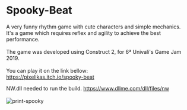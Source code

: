 # Spooky-Beat
A very funny rhythm game with cute characters and simple mechanics.<br>
It's a game which requires reflex and agility to achieve the best performance.<br><br>
The game was developed using Construct 2, for 6ª Univali's Game Jam 2019.<br><br>
You can play it on the link bellow:<br>
https://pixelikas.itch.io/spooky-beat<br>

NW.dll needed to run the build.
https://www.dllme.com/dll/files/nw
<br><br>
![print-spooky](https://github.com/Pixelikas/Spooky-Beat/assets/67108278/4d2b63be-3e0a-45c2-85c1-020d62c1fec1)


